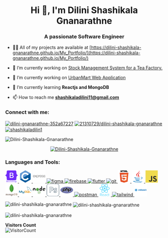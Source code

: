 <h1 align="center">Hi 👋, I'm Dilini Shashikala Gnanarathne</h1>
<h3 align="center">A passionate Software Engineer</h3>

- 👨‍💻 All of my projects are available at [https://dilini-shashikala-gnanarathne.github.io/My_Portfolio/](https://dilini-shashikala-gnanarathne.github.io/My_Portfolio/)
  
-  🔭 I’m currently working on [Stock Management System for a Tea Factory.](https://github.com/sudeepa99/Stock-Management-System)

-  🔭 I’m currently working on [UrbanMart Web Application]((https://github.com/Dilini-Shashikala-Gnanarathne/UrbanMart))
 
- 🌱 I’m currently learning **Reactjs and MongoDB**

- 📫 How to reach me **shashikaladilini11@gmail.com**

<h3 align="left">Connect with me:</h3>
<p align="left">
<a href="https://linkedin.com/in/dilini-gnanarathne-352a67227" target="blank"><img align="center" src="https://raw.githubusercontent.com/rahuldkjain/github-profile-readme-generator/master/src/images/icons/Social/linked-in-alt.svg" alt="dilini-gnanarathne-352a67227" height="30" width="40" /></a>
<a href="https://stackoverflow.com/users/21310729/dilini-shashikala-gnanarathne" target="blank"><img align="center" src="https://raw.githubusercontent.com/rahuldkjain/github-profile-readme-generator/master/src/images/icons/Social/stack-overflow.svg" alt="21310729/dilini-shashikala-gnanarathne" height="30" width="40" /></a>
<a href="https://www.hackerrank.com/shashikaladilin1" target="blank"><img align="center" src="https://raw.githubusercontent.com/rahuldkjain/github-profile-readme-generator/master/src/images/icons/Social/hackerrank.svg" alt="shashikaladilin1" height="30" width="40" /></a>
</p>

<p align="left"> <img src="https://komarev.com/ghpvc/?username=Dilini-Shashikala-Gnanarathne&label=Profile%20views&color=0e75b6&style=flat" alt="Dilini-Shashikala-Gnanarathne" /> </p>

<p align="center"> 
  
 <a href="https://github.com/ryo-ma/github-profile-trophy">
     
  <img src="https://github-profile-trophy.vercel.app/?username=Dilini-Shashikala-Gnanarathne" alt="Dilini-Shashikala-Gnanarathne" />
    
  </a> </p>


<h3 align="left">Languages and Tools:</h3>
<p align="left"> <a href="https://getbootstrap.com" target="_blank" rel="noreferrer"> <img src="https://raw.githubusercontent.com/devicons/devicon/master/icons/bootstrap/bootstrap-plain-wordmark.svg" alt="bootstrap" width="40" height="40"/> </a> <a href="https://www.cprogramming.com/" target="_blank" rel="noreferrer"> <img src="https://raw.githubusercontent.com/devicons/devicon/master/icons/c/c-original.svg" alt="c" width="40" height="40"/> </a> <a href="https://expressjs.com" target="_blank" rel="noreferrer"> <img src="https://raw.githubusercontent.com/devicons/devicon/master/icons/express/express-original-wordmark.svg" alt="express" width="40" height="40"/> </a> <a href="https://www.figma.com/" target="_blank" rel="noreferrer"> <img src="https://www.vectorlogo.zone/logos/figma/figma-icon.svg" alt="figma" width="40" height="40"/> </a> <a href="https://firebase.google.com/" target="_blank" rel="noreferrer"> <img src="https://www.vectorlogo.zone/logos/firebase/firebase-icon.svg" alt="firebase" width="40" height="40"/> </a> <a href="https://flutter.dev" target="_blank" rel="noreferrer"> <img src="https://www.vectorlogo.zone/logos/flutterio/flutterio-icon.svg" alt="flutter" width="40" height="40"/> </a> <a href="https://git-scm.com/" target="_blank" rel="noreferrer"> <img src="https://www.vectorlogo.zone/logos/git-scm/git-scm-icon.svg" alt="git" width="40" height="40"/> </a> <a href="https://www.w3.org/html/" target="_blank" rel="noreferrer"> <img src="https://raw.githubusercontent.com/devicons/devicon/master/icons/html5/html5-original-wordmark.svg" alt="html5" width="40" height="40"/> </a> <a href="https://www.java.com" target="_blank" rel="noreferrer"> <img src="https://raw.githubusercontent.com/devicons/devicon/master/icons/java/java-original.svg" alt="java" width="40" height="40"/> </a> <a href="https://developer.mozilla.org/en-US/docs/Web/JavaScript" target="_blank" rel="noreferrer"> <img src="https://raw.githubusercontent.com/devicons/devicon/master/icons/javascript/javascript-original.svg" alt="javascript" width="40" height="40"/> </a> <a href="https://www.mongodb.com/" target="_blank" rel="noreferrer"> <img src="https://raw.githubusercontent.com/devicons/devicon/master/icons/mongodb/mongodb-original-wordmark.svg" alt="mongodb" width="40" height="40"/> </a> <a href="https://www.mysql.com/" target="_blank" rel="noreferrer"> <img src="https://raw.githubusercontent.com/devicons/devicon/master/icons/mysql/mysql-original-wordmark.svg" alt="mysql" width="40" height="40"/> </a> <a href="https://nodejs.org" target="_blank" rel="noreferrer"> <img src="https://raw.githubusercontent.com/devicons/devicon/master/icons/nodejs/nodejs-original-wordmark.svg" alt="nodejs" width="40" height="40"/> </a> <a href="https://www.photoshop.com/en" target="_blank" rel="noreferrer"> <img src="https://raw.githubusercontent.com/devicons/devicon/master/icons/photoshop/photoshop-line.svg" alt="photoshop" width="40" height="40"/> </a> <a href="https://www.php.net" target="_blank" rel="noreferrer"> <img src="https://raw.githubusercontent.com/devicons/devicon/master/icons/php/php-original.svg" alt="php" width="40" height="40"/> </a> <a href="https://postman.com" target="_blank" rel="noreferrer"> <img src="https://www.vectorlogo.zone/logos/getpostman/getpostman-icon.svg" alt="postman" width="40" height="40"/> </a> <a href="https://reactjs.org/" target="_blank" rel="noreferrer"> <img src="https://raw.githubusercontent.com/devicons/devicon/master/icons/react/react-original-wordmark.svg" alt="react" width="40" height="40"/> </a> <a href="https://tailwindcss.com/" target="_blank" rel="noreferrer"> <img src="https://www.vectorlogo.zone/logos/tailwindcss/tailwindcss-icon.svg" alt="tailwind" width="40" height="40"/> </a> <a href="https://webpack.js.org" target="_blank" rel="noreferrer"> <img src="https://raw.githubusercontent.com/devicons/devicon/d00d0969292a6569d45b06d3f350f463a0107b0d/icons/webpack/webpack-original-wordmark.svg" alt="webpack" width="40" height="40"/> </a> </p>

<p><img align="left" src="https://github-readme-stats.vercel.app/api/top-langs?username=dilini-shashikala-gnanarathne&show_icons=true&locale=en&layout=compact" alt="dilini-shashikala-gnanarathne" /></p>

<p>&nbsp;<img align="center" src="https://github-readme-stats.vercel.app/api?username=dilini-shashikala-gnanarathne&show_icons=true&locale=en" alt="dilini-shashikala-gnanarathne" /></p>

<p><img align="center" src="https://github-readme-streak-stats.herokuapp.com/?user=dilini-shashikala-gnanarathne&" alt="dilini-shashikala-gnanarathne" /></p>

**Visitors Count**  
![VisitorCount](https://profile-counter.glitch.me/{Dilini-Shashikala-Gnanarathne}/count.svg)

